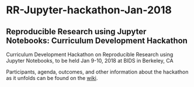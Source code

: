 # RR-Jupyter-hackathon-Jan-2018

## Reproducible Research using Jupyter Notebooks: Curriculum Development Hackathon

Curriculum Development Hackathon on Reproducible Research using Jupyter Notebooks, to be held Jan 9-10, 2018 at BIDS in Berkeley, CA 

Participants, agenda, outcomes, and other information about the hackathon as it unfolds can be found on the [wiki](https://github.com/Reproducible-Science-Curriculum/RR-Jupyter-Hackathon-Jan-2018/wiki).
